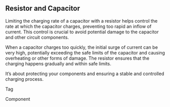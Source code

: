 ## Resistor and Capacitor

Limiting the charging rate of a capacitor with a resistor helps control the rate at which the capacitor charges, preventing too rapid an inflow of current. This control is crucial to avoid potential damage to the capacitor and other circuit components.

When a capacitor charges too quickly, the initial surge of current can be very high, potentially exceeding the safe limits of the capacitor and causing overheating or other forms of damage. The resistor ensures that the charging happens gradually and within safe limits.

It’s about protecting your components and ensuring a stable and controlled charging process.

Tag

Component
